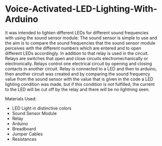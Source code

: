 # Voice-Activated-LED-Lighting-With-Arduino
It was intended to lighten different LEDs for different sound frequencies with using the sound sensor module.
The sound sensor is simple to use and the aim is to compare the sound frequencies that the sound sensor module perceives with the different numbers which are entered and to open different LEDs accordingly. In addition to that relay is used in the circuit. Relays are switches that open and close circuits electromechanically or electronically. Relays control one electrical circuit by opening and closing contacts in another circuit. Relay is connected to a LED and then to arduino, then another circuit was created and by comparing the sound frequency value from the sound sensor with the value that is given in the code a LED lighting condition was made, but if this condition is not fulfilled, the current to the LED will be cut off by the relay and there will be no lightning seen.

Materials Used:
- LED Light in distinctive colors 
- Sound Sensor Module
- Relay 
- Arduino 
- Breadboard 
- Jumper Cables
- Resistances
